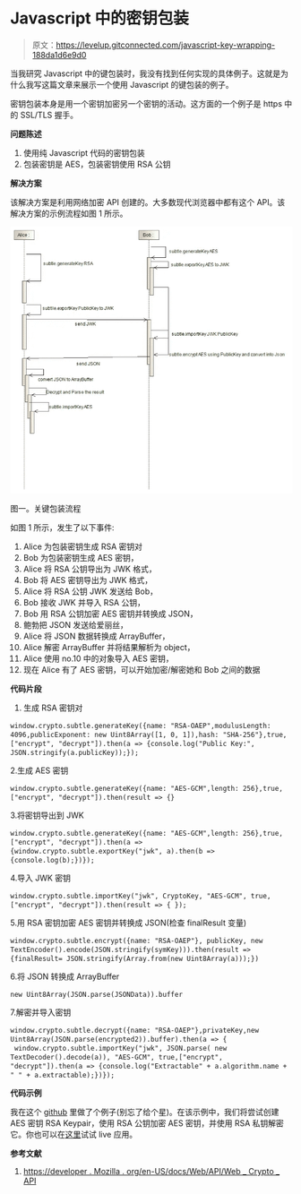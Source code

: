 # Javascript 中的密钥包装

> 原文：<https://levelup.gitconnected.com/javascript-key-wrapping-188da1d6e9d0>

当我研究 Javascript 中的键包装时，我没有找到任何实现的具体例子。这就是为什么我写这篇文章来展示一个使用 Javascript 的键包装的例子。

密钥包装本身是用一个密钥加密另一个密钥的活动。这方面的一个例子是 https 中的 SSL/TLS 握手。

**问题陈述**

1.  使用纯 Javascript 代码的密钥包装
2.  包装密钥是 AES，包装密钥使用 RSA 公钥

**解决方案**

该解决方案是利用网络加密 API 创建的。大多数现代浏览器中都有这个 API。该解决方案的示例流程如图 1 所示。

![](img/7eb0b12b3e3637fdba5e92bb690d1ccb.png)

图一。关键包装流程

如图 1 所示，发生了以下事件:

1.  Alice 为包装密钥生成 RSA 密钥对
2.  Bob 为包装密钥生成 AES 密钥，
3.  Alice 将 RSA 公钥导出为 JWK 格式，
4.  Bob 将 AES 密钥导出为 JWK 格式，
5.  Alice 将 RSA 公钥 JWK 发送给 Bob，
6.  Bob 接收 JWK 并导入 RSA 公钥，
7.  Bob 用 RSA 公钥加密 AES 密钥并转换成 JSON，
8.  鲍勃把 JSON 发送给爱丽丝，
9.  Alice 将 JSON 数据转换成 ArrayBuffer，
10.  Alice 解密 ArrayBuffer 并将结果解析为 object，
11.  Alice 使用 no.10 中的对象导入 AES 密钥，
12.  现在 Alice 有了 AES 密钥，可以开始加密/解密她和 Bob 之间的数据

**代码片段**

1.  生成 RSA 密钥对

```
window.crypto.subtle.generateKey({name: "RSA-OAEP",modulusLength: 4096,publicExponent: new Uint8Array([1, 0, 1]),hash: "SHA-256"},true,["encrypt", "decrypt"]).then(a => {console.log("Public Key:", JSON.stringify(a.publicKey));});
```

2.生成 AES 密钥

```
window.crypto.subtle.generateKey({name: "AES-GCM",length: 256},true,["encrypt", "decrypt"]).then(result => {}
```

3.将密钥导出到 JWK

```
window.crypto.subtle.generateKey({name: "AES-GCM",length: 256},true,["encrypt", "decrypt"]).then(a => {window.crypto.subtle.exportKey("jwk", a).then(b => {console.log(b);})});
```

4.导入 JWK 密钥

```
window.crypto.subtle.importKey("jwk", CryptoKey, "AES-GCM", true,["encrypt", "decrypt"]).then(result => { });
```

5.用 RSA 密钥加密 AES 密钥并转换成 JSON(检查 finalResult 变量)

```
window.crypto.subtle.encrypt({name: "RSA-OAEP"}, publicKey, new TextEncoder().encode(JSON.stringify(symKey))).then(result => {finalResult= JSON.stringify(Array.from(new Uint8Array(a)));})
```

6.将 JSON 转换成 ArrayBuffer

```
new Uint8Array(JSON.parse(JSONData)).buffer
```

7.解密并导入密钥

```
window.crypto.subtle.decrypt({name: "RSA-OAEP"},privateKey,new Uint8Array(JSON.parse(encrypted2)).buffer).then(a => {
 window.crypto.subtle.importKey("jwk", JSON.parse( new TextDecoder().decode(a)), "AES-GCM", true,["encrypt", "decrypt"]).then(a => {console.log("Extractable" + a.algorithm.name + " " + a.extractable);})});
```

**代码示例**

我在这个 [github](https://github.com/rsatrio/Key-Wrapping-Encryption-Javascript/) 里做了个例子(别忘了给个星)。在该示例中，我们将尝试创建 AES 密钥 RSA Keypair，使用 RSA 公钥加密 AES 密钥，并使用 RSA 私钥解密它。你也可以在[这里](https://adorable-capybara-1fa6ff.netlify.app/)试试 live 应用。

**参考文献**

1.  [https://developer . Mozilla . org/en-US/docs/Web/API/Web _ Crypto _ API](https://developer.mozilla.org/en-US/docs/Web/API/Web_Crypto_API)